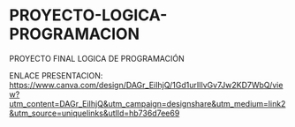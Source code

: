 # PROYECTO-LOGICA-PROGRAMACION
PROYECTO FINAL LOGICA DE PROGRAMACIÓN

ENLACE PRESENTACION: https://www.canva.com/design/DAGr_EiIhjQ/1Gd1urIIlvGv7Jw2KD7WbQ/view?utm_content=DAGr_EiIhjQ&utm_campaign=designshare&utm_medium=link2&utm_source=uniquelinks&utlId=hb736d7ee69
